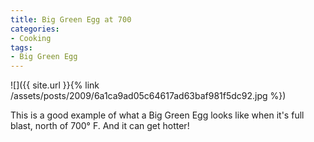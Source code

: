 ```yaml
---
title: Big Green Egg at 700
categories:
- Cooking
tags:
- Big Green Egg
---
```


![]({{ site.url }}{% link /assets/posts/2009/6a1ca9ad05c64617ad63baf981f5dc92.jpg %})
  



This is a good example of what a Big Green Egg looks like when it's full blast, north of 700° F. And it can get hotter!

